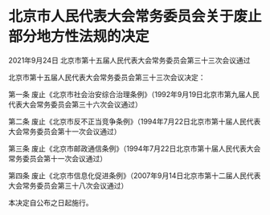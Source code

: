 # 北京市人民代表大会常务委员会关于废止部分地方性法规的决定

2021年9月24日 北京市第十五届人民代表大会常务委员会第三十三次会议通过

<!-- INFO END -->

北京市第十五届人民代表大会常务委员会第三十三次会议决定：

第一条 废止《北京市社会治安综合治理条例》（1992年9月19日北京市第九届人民代表大会常务委员会第三十六次会议通过）

第二条 废止《北京市反不正当竞争条例》（1994年7月22日北京市第十届人民代表大会常务委员会第十一次会议通过）

第三条 废止《北京市邮政通信条例》（1994年7月22日北京市第十届人民代表大会常务委员会第十一次会议通过）

第四条 废止《北京市信息化促进条例》（2007年9月14日北京市第十二届人民代表大会常务委员会第三十八次会议通过）

本决定自公布之日起施行。